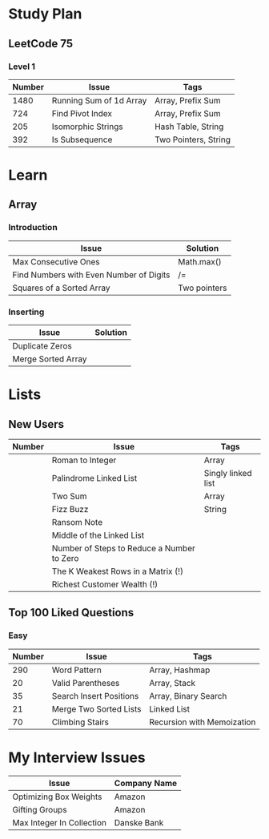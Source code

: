 # Study Plan

## LeetCode 75

### Level 1

| Number | Issue                   | Tags                 |
|--------|-------------------------|----------------------|
| 1480   | Running Sum of 1d Array | Array, Prefix Sum    |
| 724    | Find Pivot Index        | Array, Prefix Sum    |
| 205    | Isomorphic Strings      | Hash Table, String   |
| 392    | Is Subsequence          | Two Pointers, String |

# Learn

## Array

### Introduction

| Issue                                   | Solution     |
|-----------------------------------------|--------------|
| Max Consecutive Ones                    | Math.max()   |
| Find Numbers with Even Number of Digits | /=           |
| Squares of a Sorted Array               | Two pointers |

### Inserting

| Issue              | Solution |
|--------------------|----------|
| Duplicate Zeros    |          |
| Merge Sorted Array |          |

# Lists

## New Users

| Number | Issue                                      | Tags               |
|--------|--------------------------------------------|--------------------|
|        | Roman to Integer                           | Array              |
|        | Palindrome Linked List                     | Singly linked list |
|        | Two Sum                                    | Array              |
|        | Fizz Buzz                                  | String             |
|        | Ransom Note                                |                    |
|        | Middle of the Linked List                  |                    |
|        | Number of Steps to Reduce a Number to Zero |                    |
|        | The K Weakest Rows in a Matrix (!)         |                    |
|        | Richest Customer Wealth (!)                |                    |

## Top 100 Liked Questions
### Easy

| Number | Issue                   | Tags                       |
|--------|-------------------------|----------------------------|
| 290    | Word Pattern            | Array, Hashmap             |
| 20     | Valid Parentheses       | Array, Stack               |
| 35     | Search Insert Positions | Array, Binary Search       |
| 21     | Merge Two Sorted Lists  | Linked List                |
| 70     | Climbing Stairs         | Recursion with Memoization |

# My Interview Issues

| Issue                     | Company Name |
|---------------------------|--------------|
| Optimizing Box Weights    | Amazon       |
| Gifting Groups            | Amazon       |
| Max Integer In Collection | Danske Bank  |
